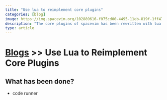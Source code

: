 ```yaml
---
title: "Use lua to reimplement core plugins"
categories: [blog]
image: https://img.spacevim.org/102889616-f075cd00-4495-11eb-819f-1ff4721cbd69.png
description: "The core plugins of spacevim has been rewritten with lua."
type: article
---
```


# [Blogs](../blog/) >> Use Lua to Reimplement Core Plugins



## What has been done?

- code runner


